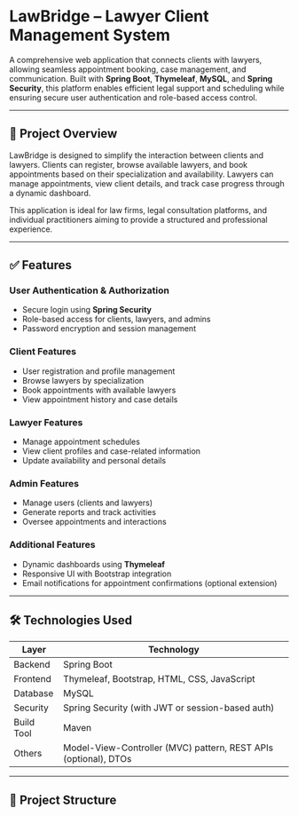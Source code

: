 # LawBridge – Lawyer Client Management System

A comprehensive web application that connects clients with lawyers, allowing seamless appointment booking, case management, and communication. Built with **Spring Boot**, **Thymeleaf**, **MySQL**, and **Spring Security**, this platform enables efficient legal support and scheduling while ensuring secure user authentication and role-based access control.

---

## 📌 **Project Overview**

LawBridge is designed to simplify the interaction between clients and lawyers. Clients can register, browse available lawyers, and book appointments based on their specialization and availability. Lawyers can manage appointments, view client details, and track case progress through a dynamic dashboard.

This application is ideal for law firms, legal consultation platforms, and individual practitioners aiming to provide a structured and professional experience.

---

## ✅ **Features**

### User Authentication & Authorization
- Secure login using **Spring Security**
- Role-based access for clients, lawyers, and admins
- Password encryption and session management

### Client Features
- User registration and profile management
- Browse lawyers by specialization
- Book appointments with available lawyers
- View appointment history and case details

### Lawyer Features
- Manage appointment schedules
- View client profiles and case-related information
- Update availability and personal details

### Admin Features
- Manage users (clients and lawyers)
- Generate reports and track activities
- Oversee appointments and interactions

### Additional Features
- Dynamic dashboards using **Thymeleaf**
- Responsive UI with Bootstrap integration
- Email notifications for appointment confirmations (optional extension)

---

## 🛠 **Technologies Used**

| Layer      | Technology  |
|------------|-------------|
| Backend    | Spring Boot |
| Frontend   | Thymeleaf, Bootstrap, HTML, CSS, JavaScript |
| Database   | MySQL       |
| Security   | Spring Security (with JWT or session-based auth) |
| Build Tool | Maven       |
| Others     | Model-View-Controller (MVC) pattern, REST APIs (optional), DTOs |

---

## 📂 **Project Structure**

